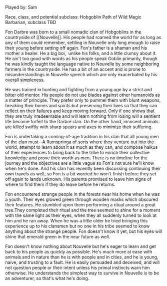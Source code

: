
Played by: Sam

Race, class, and potential subclass: Hobgoblin Path of Wild Magic Barbarian, subclass TBD

Fon Darbre was born to a small nomadic clan of Hobgoblins in the countryside of [[Nouvelle]]. His people had roamed the world for as long as any of them could remember, settling in Nouvelle only long enough to raise their young before setting off again. Fon's father is a shaman and his mother a healer. He a big boi,  unlike his folks, and a little clumsy about it. He ain't too good with words as his people speak Goblin primarily, though he was kindly taught the language native to Nouvelle by some neighboring farmers in the countryside. He has a bit of an accent and is prone to misunderstandings in Nouvelle speech which are only exacerbated by his overall simpleness.

He was trained in hunting and fighting from a young age by a strict and bitter old mentor. His people do not use blades against other humanoids as a matter of principle. They prefer only to pummel them with blunt weapons, breaking their bones and spirits but preserving their lives so that they can reflect on their failures and keep moving forward. Only if one shows that they are truly irredeemable and will learn nothing from losing will a sentient life become forfeit to the Darbre clan. On the other hand, innocent animals are killed swiftly with sharp spears and axes to minimize their suffering.

Fon is undertaking a coming-of-age tradition in his clan that all young men of the clan must--A Rumspringa of sorts where they venture out into the world, attempt to learn about it as much as they can, and compose haikus of their experiences to bring back to the tribe to enrich their collective knowledge and prove their worth as men. There is no timeline for the journey and the objectives are a little vague so Fon's not sure he'll know when he's done. And his clan has recently been discussing continuing their own travels as well, so Fon is a bit worried he won't finish before they set off again to lands unknown. His parents promised to leave him signs of where to find them if they do leave before he returns.

Fon encountered strange people in the forests near his home when he was a youth. Their eyes glowed green through wooden masks which obscured their features. He stumbled upon them performing a ritual around a great tree.They completed their ritual and the tree seemed to shine for a moment with the same light as their eyes, when they all suddenly turned to look at him and he ran away. When he was a little older he tried bringing this experience up to his clansmen but no one in his tribe seemed to know anything about the strange people. Fon doesn't know it yet, but his eyes will shine that emerald green in the near future as well.

Fon doesn't know nothing about Nouvelle but he's eager to learn and get back to his people as quickly as possible. He's much more at ease with animals and in nature than he is with people and in cities, and he is young, naive, and trusting to a fault. He is easily persuaded and deceived, and will not question people or their intent unless his primal instincts warn him otherwise. He understands the simplest way to survive in Nouvelle is to be an adventurer, so that's what he's doing.
